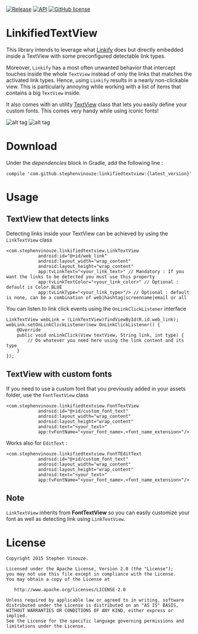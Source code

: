 [![Release](https://jitpack.io/v/StephenVinouze/LinkifiedTextView.svg)](https://jitpack.io/#StephenVinouze/LinkifiedTextView)
[![API](https://img.shields.io/badge/API-14%2B-brightgreen.svg?style=flat)](https://android-arsenal.com/api?level=14)
[![GitHub license](http://img.shields.io/badge/license-APACHE2-blue.svg)](https://github.com/StephenVinouze/LinkifiedTextView/blob/master/LICENSE)

# LinkifiedTextView
This library intends to leverage what [Linkify](http://developer.android.com/reference/android/text/util/Linkify.html) does but directly embedded inside a TextView with some preconfigured detectable link types.

Moreover, `Linkify` has a most often unwanted behavior that intercept touches inside the whole `TextView` instead of only the links that matches the activated link types. Hence, using `Linkify` results in a nearly non-clickable view. This is particularly annoying while working with a list of items that contains a big `TextView` inside.

It also comes with an utility [TextView](http://developer.android.com/reference/android/widget/TextView.html) class that lets you easily define your custom fonts. This comes very handy while using iconic fonts!

![alt tag](images/link_text_view.png)
![alt tag](images/font_text_view.png)

# Download

Under the *dependencies* block in Gradle, add the following line :

```
compile 'com.github.stephenvinouze:linkifiedtextview:{latest_version}'
```

# Usage

## TextView that detects links
Detecting links inside your TextView can be achieved by using the `LinkTextView` class

```
<com.stephenvinouze.linkifiedtextview.LinkTextView
            android:id="@+id/web_link"
            android:layout_width="wrap_content"
            android:layout_height="wrap_content"
            app:tvLinkText="<your_link_text>" // Mandatory : If you want the links to be detected you must use this property
            app:tvLinkTextColor="<your_link_color>" // Optional : default is Color.BLUE
            app:tvLinkType="<your_link_type>"/> // Optional : default is none, can be a combination of web|hashtag|screenname|email or all
```
You can listen to link click events using the `OnLinkClickListener` interface

```
LinkTextView webLink = (LinkTextView)findViewById(R.id.web_link);
webLink.setOnLinkClickListener(new OnLinkClickListener() {
    @Override
    public void onLinkClick(View textView, String link, int type) {
        // Do whatever you need here using the link content and its type
    }
});
```

## TextView with custom fonts
If you need to use a custom font that you previously added in your assets folder, use the `FontTextView` class

```
<com.stephenvinouze.linkifiedtextview.FontTextView
            android:id="@+id/custom_font_text"
            android:layout_width="wrap_content"
            android:layout_height="wrap_content"
            android:text="<your_text>"
            app:tvFontName="<your_font_name>.<font_name_extension>"/>
```

Works also for `EditText` :

```
<com.stephenvinouze.linkifiedtextview.FontTEditText
            android:id="@+id/custom_font_text"
            android:layout_width="wrap_content"
            android:layout_height="wrap_content"
            android:text="<your_text>"
            app:tvFontName="<your_font_name>.<font_name_extension>"/>
```

## Note
`LinkTextView` inherits from **FontTextView** so you can easily customize your font as well as detecting link using `LinkTextView`.

# License

```
Copyright 2015 Stephen Vinouze.

Licensed under the Apache License, Version 2.0 (the "License");
you may not use this file except in compliance with the License.
You may obtain a copy of the License at

   http://www.apache.org/licenses/LICENSE-2.0

Unless required by applicable law or agreed to in writing, software
distributed under the License is distributed on an "AS IS" BASIS,
WITHOUT WARRANTIES OR CONDITIONS OF ANY KIND, either express or implied.
See the License for the specific language governing permissions and
limitations under the License.
```
